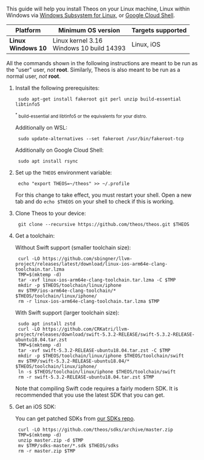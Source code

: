 This guide will help you install Theos on your Linux machine, Linux within Windows via [Windows Subsystem for Linux](https://docs.microsoft.com/windows/wsl), or [Google Cloud Shell](https://console.cloud.google.com/cloudshell).

| Platform | Minimum OS version | Targets supported
|----------|--------------------|-------------------|
| **Linux** <br> **Windows 10** | Linux kernel 3.16 <br> Windows 10 build 14393 | Linux, iOS |

All the commands shown in the following instructions are meant to be run as the "user" user, _not_ **root**. Similarly, Theos is also meant to be run as a normal user, _not_ **root**.

1. Install the following prerequisites:

		sudo apt-get install fakeroot git perl unzip build-essential libtinfo5

	<sup>
	<sup>*</sup> build-essential and libtinfo5 or the equivalents for your distro.
	</sup>

	Additionally on WSL:

		sudo update-alternatives --set fakeroot /usr/bin/fakeroot-tcp

	Additionally on Google Cloud Shell:

		sudo apt install rsync

1. Set up the `THEOS` environment variable:

		echo "export THEOS=~/theos" >> ~/.profile

	For this change to take effect, you must restart your shell. Open a new tab and do `echo $THEOS` on your shell to check if this is working.

1. Clone Theos to your device:

		git clone --recursive https://github.com/theos/theos.git $THEOS

1. Get a toolchain:

	Without Swift support (smaller toolchain size):

		curl -LO https://github.com/sbingner/llvm-project/releases/latest/download/linux-ios-arm64e-clang-toolchain.tar.lzma
		TMP=$(mktemp -d)
		tar -xvf linux-ios-arm64e-clang-toolchain.tar.lzma -C $TMP
		mkdir -p $THEOS/toolchain/linux/iphone
		mv $TMP/ios-arm64e-clang-toolchain/* $THEOS/toolchain/linux/iphone/
		rm -r linux-ios-arm64e-clang-toolchain.tar.lzma $TMP

	With Swift support (larger toolchain size):

		sudo apt install zstd
		curl -LO https://github.com/CRKatri/llvm-project/releases/download/swift-5.3.2-RELEASE/swift-5.3.2-RELEASE-ubuntu18.04.tar.zst
		TMP=$(mktemp -d)
		tar -xvf swift-5.3.2-RELEASE-ubuntu18.04.tar.zst -C $TMP
		mkdir -p $THEOS/toolchain/linux/iphone $THEOS/toolchain/swift
		mv $TMP/swift-5.3.2-RELEASE-ubuntu18.04/* $THEOS/toolchain/linux/iphone/
		ln -s $THEOS/toolchain/linux/iphone $THEOS/toolchain/swift
		rm -r swift-5.3.2-RELEASE-ubuntu18.04.tar.zst $TMP

	Note that compiling Swift code requires a fairly modern SDK. It is recommended that you use the latest SDK that you can get.

1. Get an iOS SDK:

	You can get patched SDKs from [our SDKs repo](https://github.com/theos/sdks).

		curl -LO https://github.com/theos/sdks/archive/master.zip
		TMP=$(mktemp -d)
		unzip master.zip -d $TMP
		mv $TMP/sdks-master/*.sdk $THEOS/sdks
		rm -r master.zip $TMP
